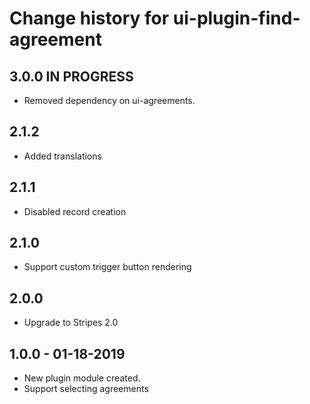 # Change history for ui-plugin-find-agreement

## 3.0.0 IN PROGRESS
* Removed dependency on ui-agreements.

## 2.1.2
* Added translations

## 2.1.1
* Disabled record creation

## 2.1.0
* Support custom trigger button rendering

## 2.0.0
* Upgrade to Stripes 2.0

## 1.0.0 - 01-18-2019
* New plugin module created.
* Support selecting agreements
